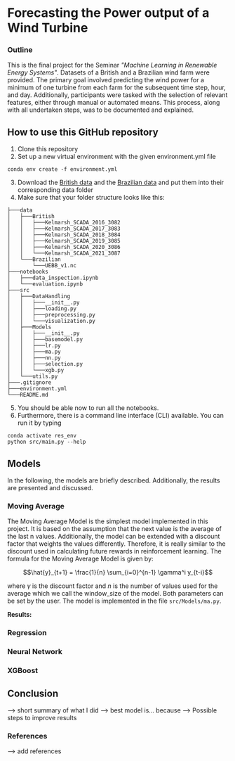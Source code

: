 # Forecasting the Power output of a Wind Turbine

### Outline
This is the final project for the Seminar _"Machine Learning in Renewable Energy Systems"_. Datasets of a British and a Brazilian wind farm were provided. The primary goal involved predicting the wind power for a minimum of one turbine from each farm for the subsequent time step, hour, and day. Additionally, participants were tasked with the selection of relevant features, either through manual or automated means. This process, along with all undertaken steps, was to be documented and explained.

## How to use this GitHub repository
1. Clone this repository
2. Set up a new virtual environment with the given environment.yml file
```
conda env create -f environment.yml
```
3. Download the [British data](https://zenodo.org/record/5841834#.ZEajKXbP2BQ) and the [Brazilian data](https://zenodo.org/record/1475197#.ZD6iMxXP2WC) and put them into their corresponding data folder
4. Make sure that your folder structure looks like this: 
```
├───data
│   ├───British
│   │   ├───Kelmarsh_SCADA_2016_3082
│   │   ├───Kelmarsh_SCADA_2017_3083
│   │   ├───Kelmarsh_SCADA_2018_3084
│   │   ├───Kelmarsh_SCADA_2019_3085
│   │   ├───Kelmarsh_SCADA_2020_3086
│   │   └───Kelmarsh_SCADA_2021_3087
│   └───Brazilian
│       └───UEBB_v1.nc
├───notebooks
│   ├───data_inspection.ipynb
│   └───evaluation.ipynb
├───src
│   ├───DataHandling
│   │   ├───__init__.py
│   │   ├───loading.py
│   │   ├───preprocessing.py
│   │   └───visualization.py
│   ├───Models
│   │   ├───__init__.py
│   │   ├───basemodel.py
│   │   ├───lr.py
│   │   ├───ma.py
│   │   ├───nn.py
│   │   ├───selection.py
│   │   └───xgb.py
│   └───utils.py
├───.gitignore
├───environment.yml
└───README.md
```
5. You should be able now to run all the notebooks.
6. Furthermore, there is a command line interface (CLI) available. You can run it by typing
```
conda activate res_env
python src/main.py --help
```

## Models
In the following, the models are briefly described. Additionally, the results are presented and discussed.

### Moving Average
The Moving Average Model is the simplest model implemented in this project. It is based on the assumption that the next value is the average of the last n values. Additionally, the model can be extended with a discount factor that weights the values differently. Therefore, it is really similar to the discount used in calculating future rewards in reinforcement learning. The formula for the Moving Average Model is given by:

$$\hat{y}_{t+1} = \frac{1}{n} \sum_{i=0}^{n-1} \gamma^i y_{t-i}$$

where $\gamma$ is the discount factor and $n$ is the number of values used for the average which we call the window_size of the model. Both parameters can be set by the user. The model is implemented in the file `src/Models/ma.py`. 

**Results:**


### Regression


### Neural Network


### XGBoost


## Conclusion
--> short summary of what I did
--> best model is... because
--> Possible steps to improve results

### References
--> add references